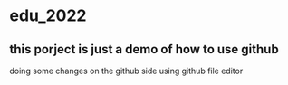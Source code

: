 # edu_2022
## this porject is just a demo of how to use github

doing some changes on the github side using github file editor
